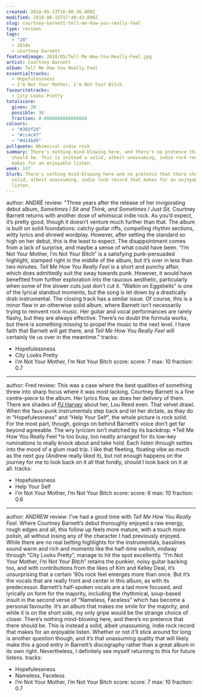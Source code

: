```yaml
---
created: 2018-05-23T16:00:36.000Z
modified: 2018-06-15T17:49:43.000Z
slug: courtney-barnett-tell-me-how-you-really-feel
type: reviews
tags:
  - "20"
  - 2010s
  - courtney barnett
featuredimage: 2018/05/Tell-Me-How-You-Really-Feel.jpg
artist: Courtney Barnett
album: Tell Me How You Really Feel
essentialtracks:
  - Hopefulessness
  - I'm Not Your Mother, I'm Not Your Bitch
favouritetracks:
  - City Looks Pretty
totalscore:
  given: 20
  possible: 30
  fraction: 0.6666666666666666
colours:
  - "#302f2d"
  - "#cc4c47"
  - "#d14b49"
pullquote: Whimsical indie rock
summary: There's nothing mind-blowing here, and there's no pretence that there
  should be. This is instead a solid, albeit unassuming, indie rock record that
  makes for an enjoyable listen.
week: 147
blurb: There's nothing mind-blowing here and no pretence that there should be. A
  solid, albeit unassuming, indie rock record that makes for an enjoyable
  listen.
---
```

author: ANDRÉ
review: "Three years after the release of her invigorating debut
  album, *Sometimes I Sit and Think, and Sometimes I Just Sit,* Courtney Barnett
  returns with another dose of whimsical indie rock. As you’d expect, it’s
  pretty good, though it doesn’t venture much further than that. The album is
  built on solid foundations: catchy guitar riffs, compelling rhythm sections,
  witty lyrics and shrewd wordplay. However, after setting the standard so high
  on her debut, this is the least to expect. The disappointment comes from a
  lack of surprise, and maybe a sense of what could have been. “I’m Not Your
  Mother, I’m Not Your Bitch” is a satisfying punk-persuaded highlight, stamped
  right in the middle of the album, but it’s over in less than two minutes.
  *Tell Me How You Really Feel* is a short and punchy affair, which does
  admittedly suit the sway towards punk. However, it would have benefited from
  further exploration into the raucous aesthetic, particularly when some of the
  slower cuts just don’t cut it. “Walkin on Eggshells” is one of the lyrical
  standout moments, but the song is let down by a drastically drab instrumental.
  The closing track has a similar issue. Of course, this is a minor flaw in an
  otherwise solid album, where Barnett isn’t necessarily trying to reinvent rock
  music. Her guitar and vocal performances are rarely flashy, but they are
  always effective. There’s no doubt the formula works, but there is something
  missing to propel the music to the next level. I have faith that Barnett will
  get there, and *Tell Me How You Really Feel* will certainly tie us over in the
  meantime."
tracks:
  - Hopefulessness
  - ­­City Looks Pretty
  - ­­I’m Not Your Mother, I’m Not Your Bitch
score:
  score: 7
  max: 10
  fraction: 0.7
---
author: Fred
review: This was a case where the best qualities of something threw into sharp
  focus where it was most lacking. Courtney Barnett is a fine centre-piece to
  the album. Her lyrics flow, as does her delivery of them. There are shades of
  [PJ
  Harvey](<https://audioxide.com/reviews/pj-harvey-the-hope-six-demolition-project/>)
  about her, Lou Reed even. That velvet drawl. When the faux-punk instrumentals
  step back and let her dictate, as they do in “Hopefulessness” and “Help Your
  Self”, the whole picture is rock solid. For the most part, though, goings on
  behind Barnett’s voice don’t get far beyond agreeable. The wry lyricism isn’t
  matched by its backdrop. *Tell Me How You Really Feel *is too busy, too neatly
  arranged for its low-key ruminations to really knock about and take hold. Each
  listen through settles into the mood of a glum road trip. I like that
  fleeting, floating vibe as much as the next guy (Andrew really liked it), but
  not enough happens on the journey for me to look back on it all that fondly,
  should I look back on it at all.
tracks:
  - Hopefulessness
  - ­­Help Your Self
  - ­­I’m Not Your Mother, I’m Not Your Bitch
score:
  score: 6
  max: 10
  fraction: 0.6
---
author: ANDREW
review: I’ve had a good time with *Tell Me How You Really Feel*. Where Courtney
  Barnett’s debut thoroughly enjoyed a raw energy, rough edges and all, this
  follow up feels more mature, with a touch more polish, all without losing any
  of the character I had previously enjoyed. While there are no real belting
  highlights for the instrumentals, basslines sound warm and rich and moments
  like the half-time switch, midway through “City Looks Pretty”, manage to hit
  the spot excellently. “I’m Not Your Mother, I’m Not Your Bitch” retains the
  punkier, noisy guitar backing too, and with contributions from the likes of
  Kim and Kelley Deal, it’s unsurprising that a certain ’90s rock feel emerges
  more than once. But it’s the vocals that are really front and center in this
  album, as with its predecessor. Barnett’s half-spoken vocals are a tad more
  focused, and lyrically on form for the majority, including the rhythmical,
  soup-based insult in the second verse of “Nameless, Faceless” which has become
  a personal favourite. It’s an album that makes me smile for the majority, and
  while it is on the short side, my only gripe would be the strange choice of
  closer. There’s nothing mind-blowing here, and there’s no pretence that there
  should be. This is instead a solid, albeit unassuming, indie rock record that
  makes for an enjoyable listen. Whether or not it’ll stick around for long is
  another question though, and it’s that unassuming quality that will likely
  make this a good entry in Barnett’s discography rather than a great album in
  its own right. Nevertheless, I definitely see myself returning to this for
  future listens.
tracks:
  - Hopefulessness
  - ­­Nameless, Faceless
  - ­­I’m Not Your Mother, I’m Not Your Bitch
score:
  score: 7
  max: 10
  fraction: 0.7
